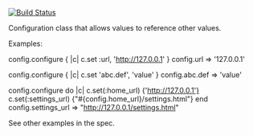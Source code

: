 [![Build Status](https://secure.travis-ci.org/mberube/open-config.png)](http://travis-ci.org/mberube/open-config)

Configuration class that allows values to reference other values.

Examples:

config.configure { |c| c.set :url, 'http://127.0.0.1' }
config.url => '127.0.0.1'

config.configure { |c| c.set 'abc.def', 'value' }
config.abc.def => 'value'

config.configure do |c|
  c.set(:home_url) {'http://127.0.0.1'}
  c.set(:settings_url) {"#{config.home_url}/settings.html"}
end
config.settings_url => "http://127.0.0.1/settings.html"

See other examples in the spec.
